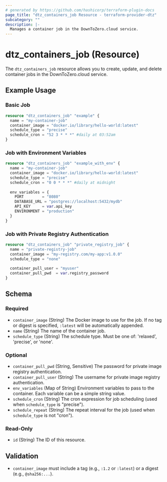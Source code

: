 ```yaml
---
# generated by https://github.com/hashicorp/terraform-plugin-docs
page_title: "dtz_containers_job Resource - terraform-provider-dtz"
subcategory: ""
description: |-
  Manages a container job in the DownToZero.cloud service.
---
```


# dtz_containers_job (Resource)

The `dtz_containers_job` resource allows you to create, update, and delete container jobs in the DownToZero.cloud service.

## Example Usage

### Basic Job

```terraform
resource "dtz_containers_job" "example" {
  name = "my-container-job"
  container_image = "docker.io/library/hello-world:latest"
  schedule_type = "precise"
  schedule_cron = "52 3 * * *" #daily at 03:52am
}
```

### Job with Environment Variables

```terraform
resource "dtz_containers_job" "example_with_env" {
  name = "my-container-job"
  container_image = "docker.io/library/hello-world:latest"
  schedule_type = "precise"
  schedule_cron = "0 0 * * *" #daily at midnight
  
  env_variables = {
    PORT        = "8080"
    DATABASE_URL = "postgres://localhost:5432/mydb"
    API_KEY     = var.api_key
    ENVIRONMENT = "production"
  }
}
```

### Job with Private Registry Authentication

```terraform
resource "dtz_containers_job" "private_registry_job" {
  name = "private-registry-job"
  container_image = "my-registry.com/my-app:v1.0.0"
  schedule_type = "none"
  
  container_pull_user = "myuser"
  container_pull_pwd  = var.registry_password
}
```

## Schema

### Required

- `container_image` (String) The Docker image to use for the job. If no tag or digest is specified, `:latest` will be automatically appended.
- `name` (String) The name of the container job.
- `schedule_type` (String) The schedule type. Must be one of: 'relaxed', 'precise', or 'none'.

### Optional

- `container_pull_pwd` (String, Sensitive) The password for private image registry authentication.
- `container_pull_user` (String) The username for private image registry authentication.
- `env_variables` (Map of String) Environment variables to pass to the container. Each variable can be a simple string value.
- `schedule_cron` (String) The cron expression for job scheduling (used when `schedule_type` is "precise").
- `schedule_repeat` (String) The repeat interval for the job (used when `schedule_type` is not "cron").

### Read-Only

- `id` (String) The ID of this resource.

## Validation

- `container_image` must include a tag (e.g., `:1.2` or `:latest`) or a digest (e.g., `@sha256:...`).